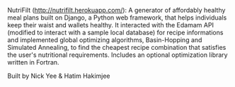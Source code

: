 NutriFilt (http://nutrifilt.herokuapp.com/):
A generator of affordably healthy meal plans built on Django, a Python web framework, that helps individuals keep their waist and wallets healthy. It interacted with the Edamam API (modified to interact with a sample local database) for recipe informations and implemented global optimizing algorithms, Basin-Hopping and Simulated Annealing, to find the cheapest recipe combination that satisfies the user's nutritional requirements. Includes an optional optimization library written in Fortran.


Built by Nick Yee & Hatim Hakimjee
